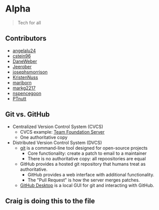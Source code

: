 # Alpha

> Tech for all

## Contributors

- [angelalu24](https://github.com/angelalu24)
- [cstein96](https://github.com/cstein96)
- [DaneWeber](https://github.com/daneweber)
- [Jeerober](https://github.com/Jeerober)
- [josephsmorrison](https://github.com/josephsmorrison)
- [KristenNuss](https://github.com/KristenNuss)
- [mariborn](https://github.com/mariborn)
- [markg2217](https://github.com/markg2217)
- [nspencegoon](https://github.com/nspencegoon)
- [PTnutt](https://github.com/PTnutt)

## Git vs. GitHub

- Centralized Version Control System (CVCS)
  - CVCS example: [Team Foundation Server](https://learn.microsoft.com/en-us/azure/devops/repos/tfvc/what-is-tfvc?view=azure-devops)
  - One authoritative copy
- Distributed Version Control System (DVCS)
  - [git](https://git-scm.com/) is a command-line tool designed for open-source projects
    - Core functionality: create a patch to email to a maintainer
    - There is no authoritative copy: all repoositories are equal
  - GitHub provides a hosted git repository that humans treat as authoritative.
    - GitHub provides a web interface with additional functionality.
    - The "Pull Request" is how the server merges patches.
  - [GitHub Desktop](https://desktop.github.com/) is a local GUI for git and interacting with GitHub.

## Craig is doing this to the file